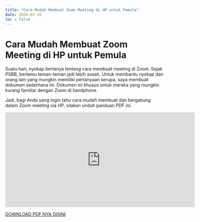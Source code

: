 ```yaml
---
title: "Cara Mudah Membuat Zoom Meeting di HP untuk Pemula"
date: 2020-07-16
toc : false
---
```



Cara Mudah Membuat Zoom Meeting di HP untuk Pemula
==============================

Suatu hari, nyokap bertanya tentang cara membuat meeting di Zoom. Sejak PSBB, bertemu teman-teman jadi lebih susah. Untuk membantu nyokap dan orang lain yang mungkin memiliki pertanyaan serupa, saya membuat dokumen sederhana ini. Dokumen ini khusus untuk mereka yang mungkin kurang familiar dengan Zoom di handphone.

Jadi, bagi Anda yang ingin tahu cara mudah membuat dan bergabung dalam Zoom meeting via HP, silakan unduh panduan PDF ini.

<iframe src="https://docs.google.com/presentation/d/e/2PACX-1vQCQNITGmzQvEaNCiYFHQUyKe2iMWjOHfawvbKeQjmotGnR4NWlNKihp9xxtPI2WnCY3XIhLRvHkXgW/embed?start=true&loop=true&delayms=3000" frameborder="0" width="600" height="300" allowfullscreen="true" mozallowfullscreen="true" webkitallowfullscreen="true"></iframe>



[DOWNLOAD PDF NYA DISINI](https://drive.google.com/file/d/1c0swMLz8kNZMZ96vWAAIdtEkmc8ZYoe-/view?usp=sharing)